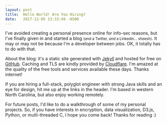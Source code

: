 ```yaml
---
layout: post
title:  Hello World! Are You Hiring?
date:   2017-12-05 13:33:49 -0500
---
```


I've avoided creating a personal presence online for info-sec reasons, but I've finally given in and
started a blog <small>(_and_ a Twitter, _and_ a Linkedin... sheesh)</small>. It may or may not be because I'm a developer between jobs. OK, it totally has to do with that.

About the blog: it's a static site generated with [Jekyll](https://jekyllrb.com/) and hosted for free on [GitHub](https://pages.github.com/). Caching and TLS are kindly provided by [Cloudflare](https://www.cloudflare.com/). I'm amazed at the quality of the free tools and services available these days. Thanks internet!

If you are hiring a full-stack, polyglot engineer with strong Java skills and an eye for design, hit me up at the links in the header. I'm based in western North Carolina, but also enjoy working remotely.

For future posts, I'd like to do a walkthrough of some of my personal projects. So, if you have interests in encryption, data visualization, D3.js, Python, or multi-threaded C, I hope you come back! Thanks for reading :)
